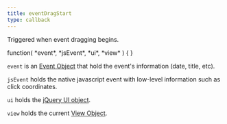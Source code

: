 ```yaml
---
title: eventDragStart
type: callback
---
```


Triggered when event dragging begins.

<div class='spec' markdown='1'>
function( *event*, *jsEvent*, *ui*, *view* ) { }
</div>

`event` is an [Event Object](event-object) that hold the event's information (date, title, etc).

`jsEvent` holds the native javascript event with low-level information such as click coordinates.

`ui` holds the [jQuery UI object](https://jqueryui.com/demos/draggable/).

`view` holds the current [View Object](view-object).
